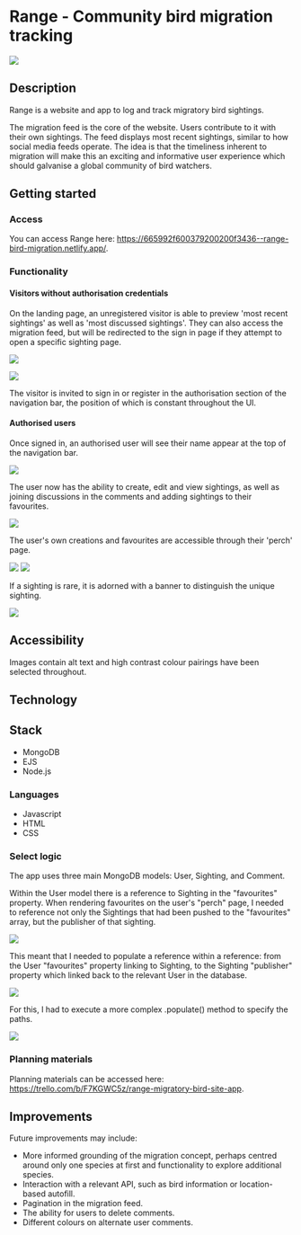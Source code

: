 # Range - Community bird migration tracking

![](./assets/readme%20images/index.png)

## Description

Range is a website and app to log and track migratory bird sightings. 

The migration feed is the core of the website. Users contribute to it with their own sightings. The feed displays most recent sightings, similar to how social media feeds operate. The idea is that the timeliness inherent to migration will make this an exciting and informative user experience which should galvanise a global community of bird watchers.

## Getting started

### Access

You can access Range here: https://665992f600379200200f3436--range-bird-migration.netlify.app/.

### Functionality

#### Visitors without authorisation credentials

On the landing page, an unregistered visitor is able to preview 'most recent sightings' as well as 'most discussed sightings'. They can also access the migration feed, but will be redirected to the sign in page if they attempt to open a specific sighting page.

![](./assets/readme%20images/index2.png)

![](./assets/readme%20images/migration-feed.png)

The visitor is invited to sign in or register in the authorisation section of the navigation bar, the position of which is constant throughout the UI. 

#### Authorised users

Once signed in, an authorised user will see their name appear at the top of the navigation bar.

![](./assets/readme%20images/logged-in.png)

The user now has the ability to create, edit and view sightings, as well as joining discussions in the comments and adding sightings to their favourites.

![](./assets/readme%20images/add%20sighting.png)

The user's own creations and favourites are accessible through their 'perch' page. 

![](./assets/readme%20images/perch1.png)
![](./assets/readme%20images/perch2.png)

If a sighting is rare, it is adorned with a banner to distinguish the unique sighting.

![](./assets/readme%20images/rare.png)

## Accessibility

Images contain alt text and high contrast colour pairings have been selected throughout.

## Technology

## Stack

- MongoDB
- EJS
- Node.js

### Languages
- Javascript
- HTML
- CSS

### Select logic

The app uses three main MongoDB models: User, Sighting, and Comment.

Within the User model there is a reference to Sighting in the "favourites" property. When rendering favourites on the user's "perch" page, I needed to reference not only the Sightings that had been pushed to the "favourites" array, but the publisher of that sighting. 

![](./assets/readme%20images/User.png)

This meant that I needed to populate a reference within a reference: from the User "favourites" property linking to Sighting, to the Sighting "publisher" property which linked back to the relevant User in the database.

![](./assets/readme%20images/Sighting.png)

For this, I had to execute a more complex .populate() method to specify the paths.

![](./assets/readme%20images/paths.png)

### Planning materials

Planning materials can be accessed here: https://trello.com/b/F7KGWC5z/range-migratory-bird-site-app.

## Improvements

Future improvements may include: 

* More informed grounding of the migration concept, perhaps centred around only one species at first and functionality to explore additional species.
* Interaction with a relevant API, such as bird information or location-based autofill.
* Pagination in the migration feed.
* The ability for users to delete comments.
* Different colours on alternate user comments.